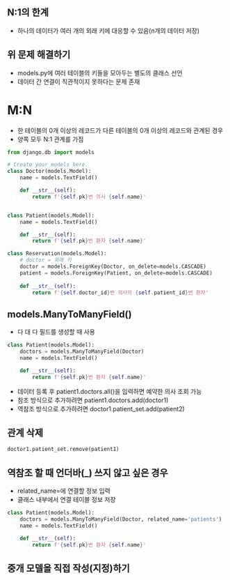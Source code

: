 

## N:1의 한계

- 하나의 데이터가 여러 개의 외래 키에 대응할 수 있음(n개의 데이터 저장)


## 위 문제 해결하기

- models.py에 여러 테이블의 키들을 모아두는 별도의 클래스 선언
- 데이터 간 연결이 직관적이지 못하다는 문제 존재

# M:N

- 한 테이블의 0개 이상의 레코드가 다른 테이블의 0개 이상의 레코드와 관계된 경우
- 양쪽 모두 N:1 관계를 가짐

```python
from django.db import models

# Create your models here.
class Doctor(models.Model):
    name = models.TextField()

    def __str__(self):
        return f'{self.pk}번 의사 {self.name}'


class Patient(models.Model):
    name = models.TextField()

    def __str__(self):
        return f'{self.pk}번 환자 {self.name}'

class Reservation(models.Model):
    # doctor = 외래 키
    doctor = models.ForeignKey(Doctor, on_delete=models.CASCADE)
    patient = models.ForeignKey(Patient, on_delete=models.CASCADE)
    
    def __str__(self):
        return f'{self.doctor_id}번 의사의 {self.patient_id}번 환자'
```

## models.ManyToManyField()

- 다 대 다 필드를 생성할 때 사용

```python
class Patient(models.Model):
    doctors = models.ManyToManyField(Doctor)
    name = models.TextField()

    def __str__(self):
        return f'{self.pk}번 환자 {self.name}'
```

- 데이터 등록 후 patient1.doctors.all()을 입력하면 예약한 의사 조회 가능
- 참조 방식으로 추가하려면 patient1.doctors.add(doctor1)
- 역참조 방식으로 추가하려면 doctor1.patient_set.add(patient2)

## 관계 삭제

```sql
doctor1.patient_set.remove(patient1)
```

## 역참조 할 때 언더바(_) 쓰지 않고 싶은 경우

- related_name=에 연결할 정보 입력
- 클래스 내부에서 연결 테이블 정보 저장

```python
class Patient(models.Model):
    doctors = models.ManyToManyField(Doctor, related_name='patients')
    name = models.TextField()

    def __str__(self):
        return f'{self.pk}번 환자 {self.name}'
```

## 중개 모델을 직접 작성(지정)하기